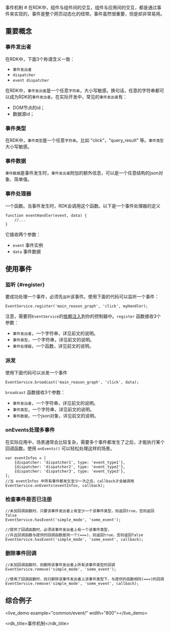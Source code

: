 事件机制 #
在RDK中，组件与组件间的交互，组件与应用间的交互，都是通过事件来实现的，事件是整个网页动态化的纽带。事件虽然很重要，但是却非常易用。

## 重要概念 ##
### 事件发出者 ###
在RDK中，下面3个称谓含义一致：

- `事件发出者`
- `dispatcher`
- `event dispatcher`

在RDK中，`事件发出者`是一个任意`字符串`，大小写敏感。换句话，任意的字符串都可以成为RDK的`事件发出者`。在实际开发中，常见的`事件发出者`有：

- DOM节点的id；
- 数据源id；

### 事件类型 ###
在RDK中，`事件类型`是一个任意`字符串`。比如 "click"，"query_result" 等。`事件类型`大小写敏感。

### 事件数据 ###
`事件数据`是事件发生时，`事件发出者`附加的额外信息，可以是一个任意结构的json对象、简单值。

### 事件处理器 ###
一个函数。当事件发生时，RDK会调用这个函数。以下是一个事件处理器的定义

	function eventHandler(event, data) {
		//...
	}
它接收两个参数：

- `event` 事件实例
- `data` 事件数据


## 使用事件 ##
### 监听 {#register}
要成功处理一个事件，必须先`监听`该事件。使用下面的代码可以监听一个事件：

	EventService.register('main_reason_graph', 'click', myHandler);

注意，需要将`EventService`的[依赖注入](http://docs.ngnice.com/tutorial/step_05)到你的控制器中。`register` 函数接收3个参数：

- `事件发出者`，一个字符串，详见前文的说明。
- `事件类型`，一个字符串，详见前文的说明。
- `事件处理器`，一个函数，详见前文的说明。

### 派发 ###
使用下面代码可以派发一个事件

	EventService.broadcast('main_reason_graph', 'click', data);

`broadcast` 函数接收3个参数：

- `事件发出者`，一个字符串，详见前文的说明。
- `事件类型`，一个字符串，详见前文的说明。
- `事件数据`，一个json对象，详见前文的说明。

### onEvents处理多事件 ###
在实际应用中，场景通常会比较复杂，需要多个事件都发生了之后，才能执行某个回调函数。使用 `onEvents()` 可以轻松处理这样的场景。

	var eventInfos = [
		{dispatcher: 'dispatcher1', type: 'event_type1'},
		{dispatcher: 'dispatcher2', type: 'event_type2'},
		{dispatcher: 'dispatcher3', type: 'event_type3'},
	];
	//当 eventInfos 中所有事件都发生至少一次之后，callback才会被调用
	EventService.onEvents(eventInfos, callback);

### 检查事件是否已注册 ###

	//未加回调函数时，只要该事件发出者上有至少一个该事件类型，则返回true，否则返回false
	EventService.hasEvent('simple_mode', 'some_event');

	//提供了回调函数时，必须该事件发出者上有一个该事件类型，
	//并且回调函数与提供的回调函数是同一个(===)，则返回true，否则返回false
	EventService.hasEvent('simple_mode', 'some_event', callback);

### 删除事件回调 ###

	//未加回调函数时，则删除该事件发出者上所有该事件类型的回调
	EventService.remove('simple_mode', 'some_event');
	
	//使用了回调函数时，则只删除该事件发出者上该事件类型下，与提供的函数相同(===)的回调
	EventService.remove('simple_mode', 'some_event', callback);


## 综合例子 ##
<live_demo example="common/event/" width="800"></live_demo>


<rdk_title>事件机制</rdk_title>